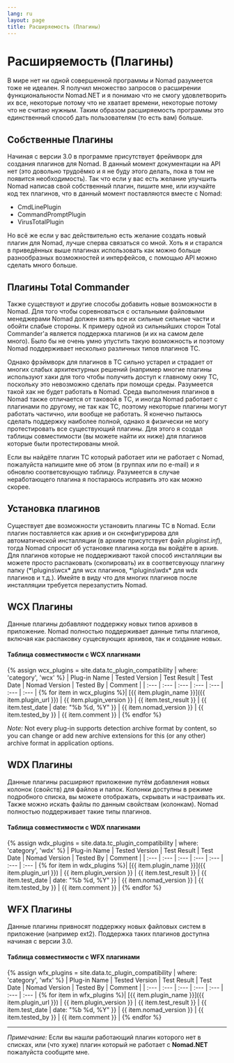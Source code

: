 ```yaml
---
lang: ru
layout: page
title: Расширяемость (Плагины)
---
```


# Расширяемость (Плагины)

В мире нет ни одной совершенной программы и Nomad разумеется тоже не идеален. Я получил множество запросов о расширении функциональности Nomad.NET и я понимаю что не смогу удовлетворить их все, некоторые потому что не хватает времени, некоторые потому что не считаю нужным. Таким образом расширяемость программы это единственный способ дать пользователям (то есть вам) больше.

## Собственные Плагины

Начиная с версии 3.0 в программе присутствует фреймворк для создания плагинов для Nomad. В данный момент документации на API нет (это довольно трудоёмко и я не буду этого делать, пока в том не появится необходимость). Так что если у вас есть желание улучшить Nomad написав свой собственный плагин, пишите мне, или изучайте код тех плагинов, что в данный момент поставляются вместе с Nomad:

- CmdLinePlugin
- CommandPromptPlugin
- VirusTotalPlugin

Но всё же если у вас действительно есть желание создать новый плагин для Nomad, лучше сперва связаться со мной. Хоть я и старался в приведённых выше плагинах использовать как можно больше разнообразных возможностей и интерфейсов, с помощью API можно сделать много больше.

## Плагины Total Commander

Также существуют и другие способы добавить новые возможности в Nomad. Для того чтобы соревноваться с остальными файловыми менеджерами Nomad должен взять все их сильные сильные части и обойти слабые стороны. К примеру одной из сильныйших сторон Total Commander'а является поддержка плагинов (и их на самом деле много). Было бы не очень умно упустить такую возможность и поэтому Nomad поддерживает несколько различных типов плагинов TC.

Однако фрэймворк для плагинов в TC сильно устарел и страдает от многих слабых архитектурных решений (например многие плагины используют хаки для того чтобы получить доступ к главному окну TC, поскольку это невозможно сделать при помощи среды. Разумеется такой хак не будет работать в Nomad. Среда выполнения плагинов в Nomad также отличается от таковой в TC, и иногда Nomad работает с плагинами по другому, не так как TC, поэтому некоторые плагины могут работать частично, или вообще не работать. Я конечно пытаюсь сделать поддержку наиболее полной, однако я физически не могу протестировать все существующий плагины. Для этого я создал таблицы совместимости (вы можете найти их ниже) для плагинов которые были протестированы мной.

Если вы найдёте плагин TC который работает или не работает с Nomad, пожалуйста напишите мне об этом (в группах или по e-mail) и я обновлю соответсвующую таблицу. Разумеется в случае неработающего плагина я постараюсь исправить это как можно скорее.

## Установка плагинов

Существует две возможности установить плагины TC в Nomad. Если плагин поставляется как архив и он сконфигурирова для автоматической инсталляции (в архиве присутствует файл *pluginst.inf*), тогда Nomad спросит об установке плагина когда вы войдёте в архив. Для плагинов которые не поддерживают такой способ инсталляции вы можете просто распаковать (скопировать) их в соответсвующу плагину папку (*\plugins\wcx\* для wcx плагинов, *\plugins\wdx\* для wdx плагинов и т.д.). Имейте в виду что для многих плагинов после инсталляции требуется перезапустить Nomad.

## WCX Плагины

Данные плагины добавляют поддержку новых типов архивов в приложение. Nomad полностью поддерживает данные типы плагинов, включая как распаковку сущесвующих архивов, так и создание новых.

#### Таблица совместимости с WCX плагинами

{% assign wcx_plugins = site.data.tc_plugin_compatibility | where: 'category', 'wcx' %}
| Plug-in Name | Tested Version | Test Result | Test Date | Nomad Version | Tested By | Comment |
| :--- | :--- | :--- | :--- | :--- | :--- | :--- |
{% for item in wcx_plugins %}| [{{ item.plugin_name }}]({{ item.plugin_url }}) | {{ item.plugin_version }} | {{ item.test_result }} | {{ item.test_date | date: "%b %d, %Y" }} | {{ item.nomad_version }} | {{ item.tested_by }} | {{ item.comment }} |
{% endfor %}

*Note:* Not every plug-in supports detection archive format by content, so you can change or add new archive extensions for this (or any other) archive format in application options.

## WDX Плагины

Данные плагины расширяют приложение путём добавления новых колонок (свойcтв) для файлов и папок. Колонки доступны в режиме подробного списка, вы можете отображать, скрывать и настраивать их. Также можно искать файлы по данным свойствам (колонкам). Nomad полностью поддерживает такие типы плагинов.

#### Таблица совместимости с WDX плагинами

{% assign wdx_plugins = site.data.tc_plugin_compatibility | where: 'category', 'wdx' %}
| Plug-in Name | Tested Version | Test Result | Test Date | Nomad Version | Tested By | Comment |
| :--- | :--- | :--- | :--- | :--- | :--- | :--- |
{% for item in wdx_plugins %}| [{{ item.plugin_name }}]({{ item.plugin_url }}) | {{ item.plugin_version }} | {{ item.test_result }} | {{ item.test_date | date: "%b %d, %Y" }} | {{ item.nomad_version }} | {{ item.tested_by }} | {{ item.comment }} |
{% endfor %}

## WFX Плагины

Данные плагины привносят поддержку новых файловых систем в приложение (например ext2). Поддержка таких плагинов доступна начиная с версии 3.0.

#### Таблица совместимости с WFX плагинами

{% assign wfx_plugins = site.data.tc_plugin_compatibility | where: 'category', 'wfx' %}
| Plug-in Name | Tested Version | Test Result | Test Date | Nomad Version | Tested By | Comment |
| :--- | :--- | :--- | :--- | :--- | :--- | :--- |
{% for item in wfx_plugins %}| [{{ item.plugin_name }}]({{ item.plugin_url }}) | {{ item.plugin_version }} | {{ item.test_result }} | {{ item.test_date | date: "%b %d, %Y" }} | {{ item.nomad_version }} | {{ item.tested_by }} | {{ item.comment }} |
{% endfor %}

---
*Примечание:* Если вы нашли работающий плагин которого нет в списках, или (что хуже) плагин который не работает с **Nomad.NET** пожалуйста сообщите мне.
